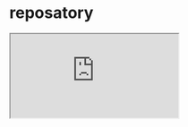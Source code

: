 # reposatory

<iframe src="https://docs.google.com/spreadsheets/d/e/2PACX-1vS5T2rBOKa7u-v_59RHlR5wDiDZ-ty9HnvAzKWcJyDN8L_bg0DgcZDaJciXS2N_ApaRNAFiU9CTRwwZ/pubhtml?gid=791568164&amp;single=true&amp;widget=true&amp;headers=false"></iframe>
